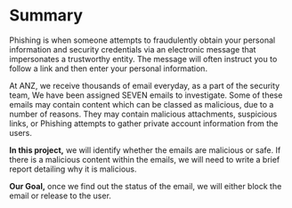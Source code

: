# Summary
Phishing is when someone attempts to fraudulently obtain your personal information and security credentials via an electronic message that impersonates a trustworthy entity. The message will often instruct you to follow a link and then enter your personal information. 

At ANZ, we receive thousands of email everyday, as a part of the security team, We have been assigned SEVEN emails to investigate. Some of these emails may contain content which can be classed as malicious, due to a number of reasons. They may contain malicious attachments, suspicious links, or Phishing attempts to gather private account information from the users. 

**In this project,** we will identify whether the emails are malicious or safe. If there is a malicious content within the emails, we will need to write a brief report detailing why it is malicious.

**Our Goal,**  once we find out the status of the email, we will either block the email or release to the user.










